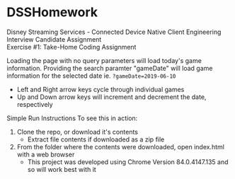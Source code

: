 # DSSHomework
Disney Streaming Services - Connected Device Native Client Engineering Interview Candidate Assignment   
Exercise #1: Take-Home Coding Assignment

Loading the page with no query parameters will load today's game information.
Providing the search paramter "gameDate" will load game information for the selected date
  ie. `?gameDate=2019-06-10`

* Left and Right arrow keys cycle through individual games
* Up and Down arrow keys will increment and decrement the date, respectively

Simple Run Instructions
To see this in action:
 1. Clone the repo, or download it's contents
    * Extract file contents if downloaded as a zip file
 2. From the folder where the contents were downloaded, open index.html with a web browser
    * This project was developed using Chrome Version 84.0.4147.135 and so will work best with it